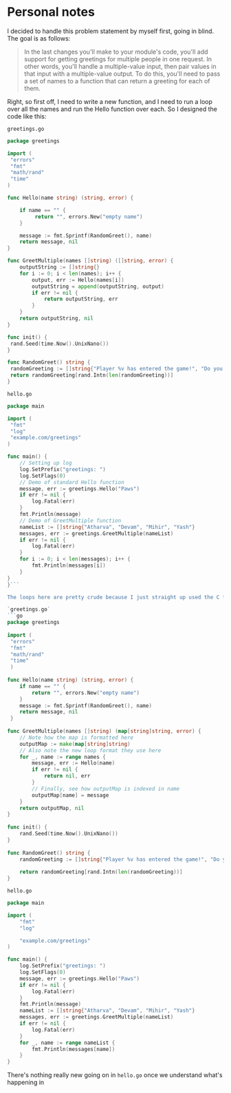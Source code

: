# Personal notes

I decided to handle this problem statement by myself first, going in blind. The goal is as follows:
>In the last changes you'll make to your module's code, you'll add support for getting greetings for multiple people in one request. In other words, you'll handle a multiple-value input, then pair values in that input with a multiple-value output. To do this, you'll need to pass a set of names to a function that can return a greeting for each of them.

Right, so first off, I need to write a new function, and I need to run a loop over all the names and run the Hello function over each. So I designed the code like this:

`greetings.go`
```go
package greetings

import (
 "errors"
 "fmt"
 "math/rand"
 "time"
)

func Hello(name string) (string, error) {

	if name == "" {
		 return "", errors.New("empty name")
	}

	message := fmt.Sprintf(RandomGreet(), name)
	return message, nil
}

func GreetMultiple(names []string) ([]string, error) {
	outputString := []string{}
	for i := 0; i < len(names); i++ {
		output, err := Hello(names[i])
		outputString = append(outputString, output)
		if err != nil {
			return outputString, err
		}
	}
	return outputString, nil
}

func init() {
 rand.Seed(time.Now().UnixNano())
}

func RandomGreet() string {
 randomGreeting := []string{"Player %v has entered the game!", "Do you not know who this is? It's %v, slayer of demons, bane of the Fallen! You shall kneel before them!", "May the force be with you, %v"}
 return randomGreeting[rand.Intn(len(randomGreeting))]
}
```

`hello.go`
```go
package main

import (
 "fmt"
 "log"
 "example.com/greetings"
)

func main() {
	// Setting up log
	log.SetPrefix("greetings: ")
	log.SetFlags(0)
	// Demo of standard Hello function
	message, err := greetings.Hello("Paws")
	if err != nil {
		log.Fatal(err)
	}
	fmt.Println(message)
	// Demo of GreetMultiple function
	nameList := []string{"Atharva", "Devam", "Mihir", "Yash"}
	messages, err := greetings.GreetMultiple(nameList)
	if err != nil {
		log.Fatal(err)
	}
	for i := 0; i < len(messages); i++ {
		fmt.Println(messages[i])
	}
}
}```

The loops here are pretty crude because I just straight up used the C format. Anyway, it's pretty easy to come up with a working solution to the given problem statement with a basic source code. However, here's the more elegant way to do it:

`greetings.go`
```go
package greetings
  
import (
 "errors"
 "fmt"
 "math/rand"
 "time"
 )
  
func Hello(name string) (string, error) {
	if name == "" {
		return "", errors.New("empty name")
	}
	message := fmt.Sprintf(RandomGreet(), name)
	return message, nil
 }
  
func GreetMultiple(names []string) (map[string]string, error) {
	// Note how the map is formatted here
	outputMap := make(map[string]string)
	// Also note the new loop format they use here
	for _, name := range names {
		message, err := Hello(name)
		if err != nil {
			return nil, err
		}
		// Finally, see how outputMap is indexed in name
		outputMap[name] = message
	}
	return outputMap, nil
}
  
func init() {
	rand.Seed(time.Now().UnixNano())
}
  
func RandomGreet() string {
	randomGreeting := []string{"Player %v has entered the game!", "Do you not know who this is? It's %v, slayer of demons, bane of the Fallen! You shall kneel before them!", "May the force be with you, %v"}
	
	return randomGreeting[rand.Intn(len(randomGreeting))]
}
```

`hello.go`
```go
package main

import (
    "fmt"
    "log"

    "example.com/greetings"
)

func main() {
    log.SetPrefix("greetings: ")
    log.SetFlags(0)
    message, err := greetings.Hello("Paws")
    if err != nil {
        log.Fatal(err)
    }
    fmt.Println(message)
    nameList := []string{"Atharva", "Devam", "Mihir", "Yash"}
    messages, err := greetings.GreetMultiple(nameList)
    if err != nil {
        log.Fatal(err)
    }
    for _, name := range nameList {
        fmt.Println(messages[name])
    }
}
```

There's nothing really new going on in `hello.go` once we understand what's happening in 